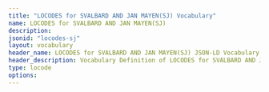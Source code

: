 ```yaml
---
title: "LOCODES for SVALBARD AND JAN MAYEN(SJ) Vocabulary"
name: LOCODES for SVALBARD AND JAN MAYEN(SJ) 
description: 
jsonid: "locodes-sj"
layout: vocabulary
header_name: LOCODES for SVALBARD AND JAN MAYEN(SJ) JSON-LD Vocabulary
header_description: Vocabulary Definition of LOCODES for SVALBARD AND JAN MAYEN(SJ) semantics in HTML format. JSON-LD format is available at [locodes-sj.jsonld](/vocabulary/locodes-sj.jsonld)
type: locode
options:
---
```

